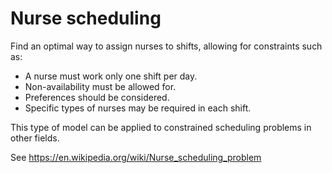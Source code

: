 # Nurse scheduling
Find an optimal way to assign nurses to shifts, allowing for constraints such as:
- A nurse must work only one shift per day.
- Non-availability must be allowed for.
- Preferences should be considered.
- Specific types of nurses may be required in each shift.

This type of model can be applied to constrained scheduling problems in other fields.

See https://en.wikipedia.org/wiki/Nurse_scheduling_problem
